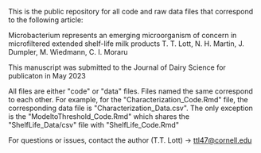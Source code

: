 This is the public repository for all code and raw data files that correspond to the following article:

Microbacterium represents an emerging microorganism of concern in microfiltered extended shelf-life milk products
T. T. Lott, N. H. Martin, J. Dumpler, M. Wiedmann, C. I. Moraru

This manuscript was submitted to the Journal of Dairy Science for publicaton in May 2023

All files are either "code" or "data" files. Files named the same correspond to each other. For example, for the "Characterization_Code.Rmd" file, the corresponding data file is "Characterization_Data.csv". The only exception is the "ModeltoThreshold_Code.Rmd" which shares the "ShelfLife_Data/csv" file with "ShelfLife_Code.Rmd"

For questions or issues, contact the author (T.T. Lott) -> ttl47@cornell.edu
